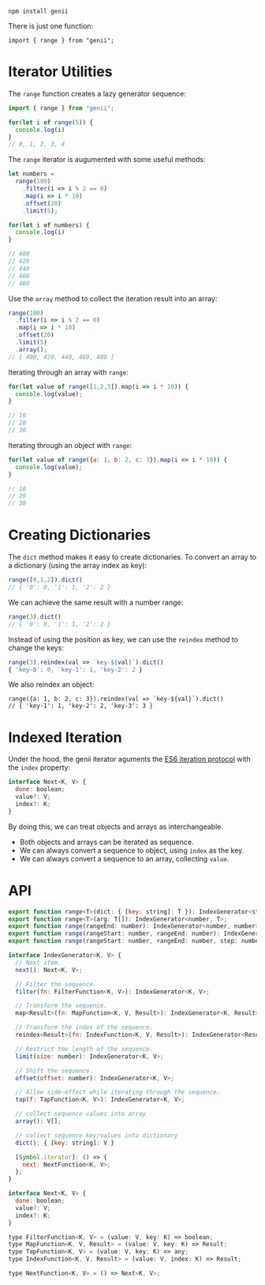 
```
npm install genii
```

There is just one function:

```
import { range } from "genii";
```

# Iterator Utilities

The `range` function creates a lazy generator sequence:

```js
import { range } from "genii";

for(let i of range(5)) {
  console.log(i)
}
// 0, 1, 2, 3, 4
```

The `range` iterator is augumented with some useful methods:

```js
let numbers =
  range(100)
    .filter(i => i % 2 == 0)
    .map(i => i * 10)
    .offset(20)
    .limit(5);

for(let i of numbers) {
  console.log(i)
}

// 400
// 420
// 440
// 460
// 480
```

Use the `array` method to collect the iteration result into an array:

```js
range(100)
  .filter(i => i % 2 == 0)
  .map(i => i * 10)
  .offset(20)
  .limit(5)
  .array();
// [ 400, 420, 440, 460, 480 ]
```

Iterating through an array with `range`:

```js
for(let value of range([1,2,3]).map(i => i * 10)) {
  console.log(value);
}

// 10
// 20
// 30
```

Iterating through an object with `range`:

```js
for(let value of range({a: 1, b: 2, c: 3}).map(i => i * 10)) {
  console.log(value);
}

// 10
// 20
// 30
```

# Creating Dictionaries

The `dict` method makes it easy to create dictionaries.  To convert an array to a dictionary (using the array index as key):

```js
range([0,1,2]).dict()
// { '0': 0, '1': 1, '2': 2 }
```

We can achieve the same result with a number range:

```js
range(3).dict()
// { '0': 0, '1': 1, '2': 2 }
```

Instead of using the position as key, we can use the `reindex` method to change the keys:

```js
range(3).reindex(val => `key-${val}`).dict()
{ 'key-0': 0, 'key-1': 1, 'key-2': 2 }
```

We also reindex an object:

```
range({a: 1, b: 2, c: 3}).reindex(val => `key-${val}`).dict()
// { 'key-1': 1, 'key-2': 2, 'key-3': 3 }
```

# Indexed Iteration

Under the hood, the genii iterator aguments the [ES6 iteration protocol](https://developer.mozilla.org/en-US/docs/Web/JavaScript/Reference/Iteration_protocols) with the `index` property:

```js
interface Next<K, V> {
  done: boolean;
  value?: V;
  index?: K;
}
```

By doing this, we can treat objects and arrays as interchangeable.

+ Both objects and arrays can be iterated as sequence.
+ We can always convert a sequence to object, using `index` as the key.
+ We can always convert a sequence to an array, collecting `value`.

# API

```js
export function range<T>(dict: { [key: string]: T }): IndexGenerator<string, T>;
export function range<T>(arg: T[]): IndexGenerator<number, T>;
export function range(rangeEnd: number): IndexGenerator<number, number>;
export function range(rangeStart: number, rangeEnd: number): IndexGenerator<number, number>;
export function range(rangeStart: number, rangeEnd: number, step: number): IndexGenerator<number, number>;

interface IndexGenerator<K, V> {
  // Next item.
  next(): Next<K, V>;

  // Filter the sequence.
  filter(fn: FilterFunction<K, V>): IndexGenerator<K, V>;

  // Transform the sequence.
  map<Result>(fn: MapFunction<K, V, Result>): IndexGenerator<K, Result>;

  // Transform the index of the sequence.
  reindex<Result>(fn: IndexFunction<K, V, Result>): IndexGenerator<Result, V>;

  // Restrict the length of the sequence.
  limit(size: number): IndexGenerator<K, V>;

  // Shift the sequence.
  offset(offset: number): IndexGenerator<K, V>;

  // Allow side-effect while iterating through the sequence.
  tap(f: TapFunction<K, V>): IndexGenerator<K, V>;

  // collect sequence values into array
  array(): V[];

  // collect sequence key/values into dictionary
  dict(): { [key: string]: V }

  [Symbol.iterator]: () => {
    next: NextFunction<K, V>;
  };
}

interface Next<K, V> {
  done: boolean;
  value?: V;
  index?: K;
}

type FilterFunction<K, V> = (value: V, key: K) => boolean;
type MapFunction<K, V, Result> = (value: V, key: K) => Result;
type TapFunction<K, V> = (value: V, key: K) => any;
type IndexFunction<K, V, Result> = (value: V, index: K) => Result;

type NextFunction<K, V> = () => Next<K, V>;
```